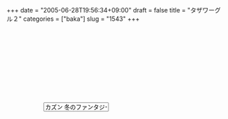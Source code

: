 +++
date = "2005-06-28T19:56:34+09:00"
draft = false
title = "タザワーグル２"
categories = ["baka"]
slug = "1543"
+++

<div style="background-image:url(http://ieiriblog.jugem.cc/?image=4198); width:320px;height:240px;"><form action="http://google.co.jp/search" name="taza2"><input type="text" name="q" style="width:150px; top:170px; left:85px;position:relative;" value="カズン 冬のファンタジー"><input type=hidden name=hl value=ja></form></div>
